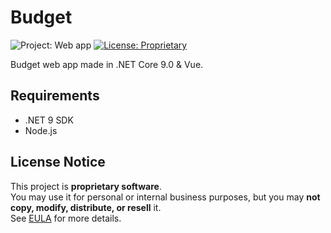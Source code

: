 # Budget

![Project: Web app](https://img.shields.io/badge/project-web%20app-blue.svg)
[![License: Proprietary](https://img.shields.io/badge/license-proprietary-red.svg)](EULA.md)
 
Budget web app made in .NET Core 9.0 & Vue.

## Requirements

* .NET 9 SDK
* Node.js

## License Notice

This project is **proprietary software**.<br>
You may use it for personal or internal business purposes, but you may **not copy, modify, distribute, or resell** it.<br>
See [EULA](EULA.md) for more details.
